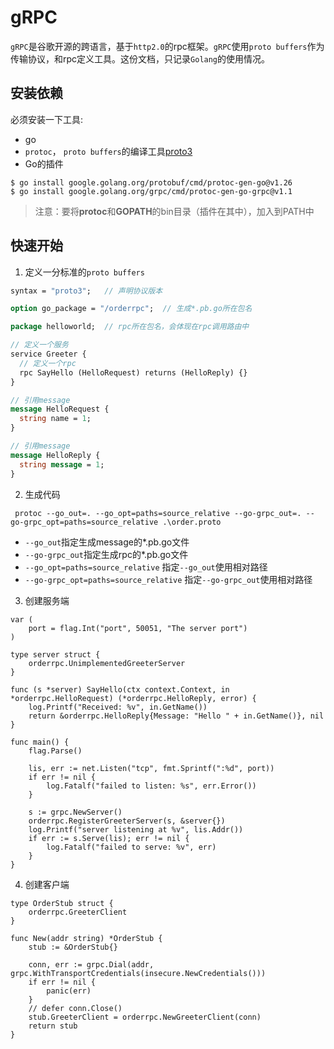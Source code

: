 # gRPC

`gRPC`是谷歌开源的跨语言，基于`http2.0`的rpc框架。`gRPC`使用`proto buffers`作为传输协议，和rpc定义工具。这份文档，只记录`Golang`的使用情况。

## 安装依赖

必须安装一下工具:

* go
* `protoc`， `proto buffers`的编译工具[proto3](https://developers.google.com/protocol-buffers/docs/proto3)
* Go的插件
```
$ go install google.golang.org/protobuf/cmd/protoc-gen-go@v1.26
$ go install google.golang.org/grpc/cmd/protoc-gen-go-grpc@v1.1
```

> 注意：要将**protoc**和**GOPATH**的bin目录（插件在其中），加入到PATH中

## 快速开始

1. 定义一分标准的`proto buffers`

```proto
syntax = "proto3";   // 声明协议版本

option go_package = "/orderrpc";  // 生成*.pb.go所在包名

package helloworld;  // rpc所在包名，会体现在rpc调用路由中

// 定义一个服务
service Greeter {      
  // 定义一个rpc
  rpc SayHello (HelloRequest) returns (HelloReply) {}
}

// 引用message
message HelloRequest {
  string name = 1;
}

// 引用message
message HelloReply {
  string message = 1;
}
```

2. 生成代码

```shell
 protoc --go_out=. --go_opt=paths=source_relative --go-grpc_out=. --go-grpc_opt=paths=source_relative .\order.proto
```

* `--go_out`指定生成message的*.pb.go文件
* `--go-grpc_out`指定生成rpc的*.pb.go文件
* `--go_opt=paths=source_relative` 指定`--go_out`使用相对路径
* `--go-grpc_opt=paths=source_relative` 指定`--go-grpc_out`使用相对路径

3. 创建服务端


```golang
var (
	port = flag.Int("port", 50051, "The server port")
)

type server struct {
	orderrpc.UnimplementedGreeterServer
}

func (s *server) SayHello(ctx context.Context, in *orderrpc.HelloRequest) (*orderrpc.HelloReply, error) {
	log.Printf("Received: %v", in.GetName())
	return &orderrpc.HelloReply{Message: "Hello " + in.GetName()}, nil
}

func main() {
	flag.Parse()

	lis, err := net.Listen("tcp", fmt.Sprintf(":%d", port))
	if err != nil {
		log.Fatalf("failed to listen: %s", err.Error())
	}

	s := grpc.NewServer()
	orderrpc.RegisterGreeterServer(s, &server{})
	log.Printf("server listening at %v", lis.Addr())
	if err := s.Serve(lis); err != nil {
		log.Fatalf("failed to serve: %v", err)
	}
}

```
4. 创建客户端

```golang
type OrderStub struct {
	orderrpc.GreeterClient
}

func New(addr string) *OrderStub {
	stub := &OrderStub{}

	conn, err := grpc.Dial(addr, grpc.WithTransportCredentials(insecure.NewCredentials()))
	if err != nil {
		panic(err)
	}
	// defer conn.Close()
	stub.GreeterClient = orderrpc.NewGreeterClient(conn)
	return stub
}
```
